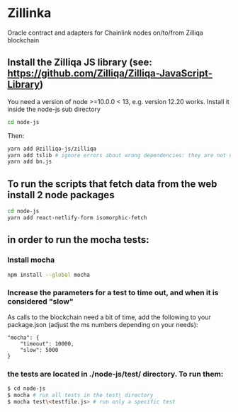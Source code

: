 # Zillinka
Oracle contract and adapters for Chainlink nodes on/to/from Zilliqa blockchain

## Install the Zilliqa JS library (see: https://github.com/Zilliqa/Zilliqa-JavaScript-Library)
You need a version of node >=10.0.0 < 13, e.g. version 12.20 works. Install it inside the node-js sub directory
```bash
cd node-js
```
Then:
```bash
yarn add @zilliqa-js/zilliqa
yarn add tslib # ignore errors about wrong dependencies: they are not needed
yarn add bn.js
```

## To run the scripts that fetch data from the web install 2 node packages
```bash
cd node-js
yarn add react-netlify-form isomorphic-fetch
```

## in order to run the mocha tests:
### Install mocha
```bash
npm install --global mocha
```
### Increase the parameters for a test to time out, and when it is considered "slow"
As calls to the blockchain need a bit of time, add the following to your package.json (adjust the ms numbers depending on your needs):
```code
"mocha": {
    "timeout": 10000,
    "slow": 5000
}
```

### the tests are located in ./node-js/test/ directory. To run them:
```bash
$ cd node-js
$ mocha # run all tests in the test\ directory
$ mocha test\<testfile.js> # run only a specific test
```
